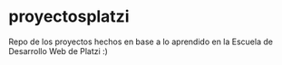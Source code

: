 # proyectosplatzi
Repo de los proyectos hechos en base a lo aprendido en la Escuela de Desarrollo Web de Platzi :)
